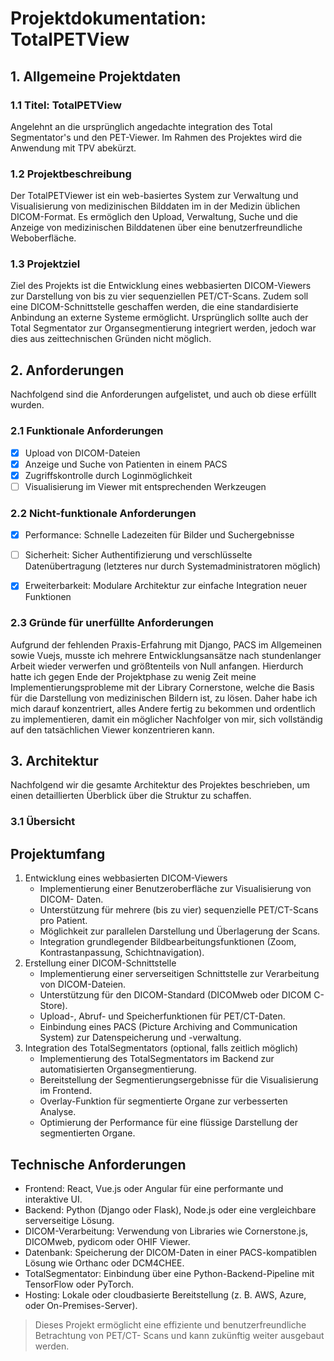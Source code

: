 # Projektdokumentation: TotalPETView

## 1. Allgemeine Projektdaten

### 1.1 Titel: TotalPETView

Angelehnt an die ursprünglich angedachte integration des Total Segmentator's und den PET-Viewer. Im Rahmen des Projektes wird die Anwendung mit TPV abekürzt.

### 1.2 Projektbeschreibung

Der TotalPETViewer ist ein web-basiertes System zur Verwaltung und Visualisierung von medizinischen Bilddaten im in der Medizin üblichen DICOM-Format. Es ermöglich den Upload, Verwaltung, Suche und die Anzeige von medizinischen Bilddatenen über eine benutzerfreundliche Weboberfläche.

### 1.3 Projektziel

Ziel des Projekts ist die Entwicklung eines webbasierten DICOM-Viewers zur Darstellung von bis zu vier sequenziellen PET/CT-Scans. Zudem soll eine DICOM-Schnittstelle geschaffen werden, die eine standardisierte Anbindung an externe Systeme ermöglicht. Ursprünglich sollte auch der Total Segmentator zur Organsegmentierung integriert werden, jedoch war dies aus zeittechnischen Gründen nicht möglich.

## 2. Anforderungen

Nachfolgend sind die Anforderungen aufgelistet, und auch ob diese erfüllt wurden.

### 2.1 Funktionale Anforderungen

- [X] Upload von DICOM-Dateien
- [X] Anzeige und Suche von Patienten in einem PACS
- [X] Zugriffskontrolle durch Loginmöglichkeit
- [ ] Visualisierung im Viewer mit entsprechenden Werkzeugen

### 2.2 Nicht-funktionale Anforderungen

- [X] Performance: Schnelle Ladezeiten für Bilder und Suchergebnisse
- [ ] Sicherheit: Sicher Authentifizierung und verschlüsselte Datenübertragung (letzteres nur durch Systemadministratoren möglich)
- [X] Erweiterbarkeit: Modulare Architektur zur einfache Integration neuer Funktionen


### 2.3 Gründe für unerfüllte Anforderungen

Aufgrund der fehlenden Praxis-Erfahrung mit Django, PACS im Allgemeinen sowie Vuejs, musste ich mehrere Entwicklungsansätze nach stundenlanger Arbeit wieder verwerfen und größtenteils von Null anfangen. Hierdurch hatte ich gegen Ende der Projektphase zu wenig Zeit meine Implementierungsprobleme mit der Library Cornerstone, welche die Basis für die Darstellung von medizinischen Bildern ist, zu lösen. Daher habe ich mich darauf konzentriert, alles Andere fertig zu bekommen und ordentlich zu implementieren, damit ein möglicher Nachfolger von mir, sich vollständig auf den tatsächlichen Viewer konzentrieren kann.

## 3. Architektur

Nachfolgend wir die gesamte Architektur des Projektes beschrieben, um einen detaillierten Überblick über die Struktur zu schaffen.

### 3.1 Übersicht

<!-- TODO Hier weiter machen -->

## Projektumfang

1. Entwicklung eines webbasierten DICOM-Viewers
    - Implementierung einer Benutzeroberfläche zur Visualisierung von DICOM- Daten.
    - Unterstützung für mehrere (bis zu vier) sequenzielle PET/CT-Scans pro Patient.
    - Möglichkeit zur parallelen Darstellung und Überlagerung der Scans.
    - Integration grundlegender Bildbearbeitungsfunktionen (Zoom, Kontrastanpassung, Schichtnavigation).
2. Erstellung einer DICOM-Schnittstelle
    - Implementierung einer serverseitigen Schnittstelle zur Verarbeitung von DICOM-Dateien.
    - Unterstützung für den DICOM-Standard (DICOMweb oder DICOM C-Store).
    - Upload-, Abruf- und Speicherfunktionen für PET/CT-Daten.
    - Einbindung eines PACS (Picture Archiving and Communication System) zur Datenspeicherung und -verwaltung.
3. Integration des TotalSegmentators (optional, falls zeitlich möglich)
    - Implementierung des TotalSegmentators im Backend zur automatisierten Organsegmentierung.
    - Bereitstellung der Segmentierungsergebnisse für die Visualisierung im Frontend.
    - Overlay-Funktion für segmentierte Organe zur verbesserten Analyse.
    - Optimierung der Performance für eine flüssige Darstellung der segmentierten Organe.
  
## Technische Anforderungen

  - Frontend: React, Vue.js oder Angular für eine performante und interaktive UI.
  - Backend: Python (Django oder Flask), Node.js oder eine vergleichbare serverseitige Lösung.
  - DICOM-Verarbeitung: Verwendung von Libraries wie Cornerstone.js, DICOMweb, pydicom oder OHIF Viewer.
  - Datenbank: Speicherung der DICOM-Daten in einer PACS-kompatiblen Lösung wie Orthanc oder DCM4CHEE.
  - TotalSegmentator: Einbindung über eine Python-Backend-Pipeline mit TensorFlow oder PyTorch.
  - Hosting: Lokale oder cloudbasierte Bereitstellung (z. B. AWS, Azure, oder On-Premises-Server).

> Dieses Projekt ermöglicht eine effiziente und benutzerfreundliche Betrachtung von PET/CT-
Scans und kann zukünftig weiter ausgebaut werden.
